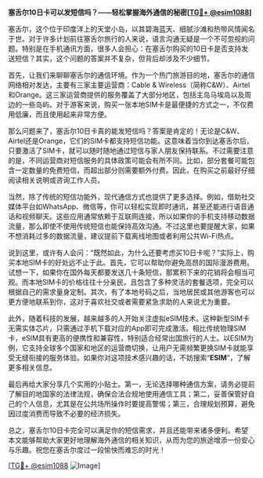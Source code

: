 **塞舌尔10日卡可以发短信吗？——轻松掌握海外通信的秘密[[TG💪+ @esim1088](https://t.me/s/esim1088)]**

塞舌尔，这个位于印度洋上的天堂小岛，以其碧海蓝天、细腻沙滩和热带风情闻名于世。对于许多计划前往塞舌尔旅行的人来说，语言沟通无疑是一个不可忽视的问题。特别是在手机通讯方面，很多人会担心：在塞舌尔购买的10日卡是否支持发送短信？其实，这个问题的答案并不复杂，但背后却涉及不少细节。

首先，让我们来聊聊塞舌尔的通信环境。作为一个热门旅游目的地，塞舌尔的通信网络相对发达，主要有三家主要运营商：Cable & Wireless（简称C&W）、Airtel和Orange。这三家运营商提供的服务覆盖了大部分地区，包括主岛马埃岛以及周边的一些岛屿。对于游客来说，购买一张本地SIM卡是最便捷的方式之一，不仅费用低廉，而且使用起来非常方便。

那么问题来了，塞舌尔10日卡真的能发短信吗？答案是肯定的！无论是C&W、Airtel还是Orange，它们的SIM卡都支持短信功能。这意味着当你到达塞舌尔后，只要激活了SIM卡，就可以随时随地通过短信与家人朋友保持联系。不过需要注意的是，不同运营商对短信服务的具体政策可能会有所不同。比如，部分套餐可能包含一定数量的免费短信，而超出部分则需要额外付费。因此，在购买之前最好仔细阅读相关说明或咨询工作人员。

当然，除了传统的短信功能外，现代通信方式也提供了更多选择。例如，借助社交媒体平台如WhatsApp、微信等，你可以轻松实现即时通讯，甚至还能进行语音通话和视频聊天。这些应用通常依赖于互联网连接，所以如果你的手机支持移动数据流量，那么即使不使用传统短信也能保持高效沟通。不过这里也要提醒大家，如果不想消耗过多的数据流量，建议提前下载离线地图或者利用公共Wi-Fi热点。

说到这里，或许有人会问：“既然如此，为什么还要考虑买10日卡呢？”实际上，购买本地SIM卡的好处远不止于此。首先，它可以帮助你避免高昂的国际漫游费用。试想一下，如果你在国外每天都要发送几十条短信，那累积下来的花销将会相当可观。而本地SIM卡的价格往往十分亲民，且包含了多种灵活的套餐选项，完全可以根据自己的需求量身定制。其次，有了本地号码之后，当地居民或其他游客也可以更方便地联系到你，这对于喜欢社交或者需要紧急求助的人来说尤为重要。

此外，随着科技的发展，越来越多的人开始关注虚拟eSIM技术。这种新型SIM卡无需实体芯片，只需通过手机下载对应的App即可完成激活。相比传统物理SIM卡，eSIM具有更高的便携性和兼容性，特别适合经常出国旅行的人士。以ESIM为例，它支持全球多个国家和地区的运营商切换，让用户无需频繁更换SIM卡就能享受无缝衔接的服务体验。如果你对这项技术感兴趣的话，不妨搜索“**ESIM**”，了解更多相关信息。

最后再给大家分享几个实用的小贴士。第一，无论选择哪种通信方案，请务必提前了解目的地国家的法律法规，确保合法合规地使用通信工具；第二，妥善保管好自己的个人信息，尤其是在公共场所操作时要提高警惕；第三，合理规划预算，避免因过度消费而导致不必要的经济损失。

总之，塞舌尔10日卡完全可以满足你的短信需求，并且还能带来诸多便利。希望本文能够帮助大家更好地理解海外通信的相关知识，从而为您的旅途增添一份安心与乐趣。祝您在塞舌尔度过一段愉快而难忘的时光！

[[TG💪+ @esim1088](https://t.me/s/esim1088) ![Image](https://i.postimg.cc/4NQfJmqS/Snipaste-2025-05-13-00-14-12.png)]